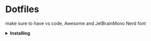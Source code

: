 # Dotfiles
make sure to have vs code, Awesome and JetBrainMono Nerd font
<details>
    <summary><b>Installing</b></summary>
Clone into your <code>~</code> directory  
  <br>

```bash
git clone https://github.com/AXWTV/Dotfiles.git
```
 Run 
 ```bash 
  ./install 
 ```
</details>
